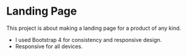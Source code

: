 # Landing Page

This project is about making a landing page for a product of any kind.

- I used Bootstrap 4 for consistency and responsive design.
- Responsive for all devices.

